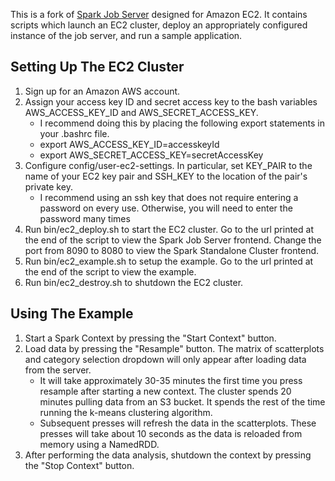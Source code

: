 This is a fork of [Spark Job Server](https://github.com/spark-jobserver/spark-jobserver) designed for Amazon EC2. It contains scripts which launch an EC2 cluster, deploy an appropriately configured instance of the job server, and run a sample application.

## Setting Up The EC2 Cluster

1. Sign up for an Amazon AWS account.
2. Assign your access key ID and secret access key to the bash variables AWS_ACCESS_KEY_ID and AWS_SECRET_ACCESS_KEY.
    * I recommend doing this by placing the following export statements in your .bashrc file.
    * export AWS_ACCESS_KEY_ID=accesskeyId
    * export AWS_SECRET_ACCESS_KEY=secretAccessKey
3. Configure config/user-ec2-settings. In particular, set KEY_PAIR to the name of your EC2 key pair and SSH_KEY to the location of the pair's private key.
    * I recommend using an ssh key that does not require entering a password on every use. Otherwise, you will need to enter the password many times
4. Run bin/ec2_deploy.sh to start the EC2 cluster. Go to the url printed at the end of the script to view the Spark Job Server frontend. Change the port from 8090 to 8080 to view the Spark Standalone Cluster frontend.
5. Run bin/ec2_example.sh to setup the example. Go to the url printed at the end of the script to view the example.
4. Run bin/ec2_destroy.sh to shutdown the EC2 cluster.

## Using The Example

1. Start a Spark Context by pressing the "Start Context" button.
2. Load data by pressing the "Resample" button. The matrix of scatterplots and category selection dropdown will only appear after loading data from the server.
    * It will take approximately 30-35 minutes the first time you press resample after starting a new context. The cluster spends 20 minutes pulling data from an S3 bucket. It spends the rest of the time running the k-means clustering algorithm.
    * Subsequent presses will refresh the data in the scatterplots. These presses will take about 10 seconds as the data is reloaded from memory using a NamedRDD.
3. After performing the data analysis, shutdown the context by pressing the "Stop Context" button.